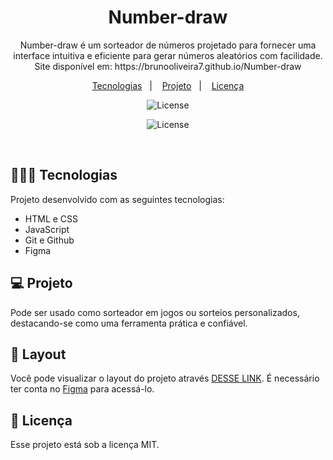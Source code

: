 <h1 align="center"> Number-draw </h1>

<p align="center">
Number-draw é um sorteador de números projetado para fornecer uma interface intuitiva e eficiente para gerar números aleatórios com facilidade. Site disponível em: https://brunooliveira7.github.io/Number-draw
</p>

<p align="center">
  <a href="#-tecnologias">Tecnologias</a>&nbsp;&nbsp;&nbsp;|&nbsp;&nbsp;&nbsp;
  <a href="#-projeto">Projeto</a>&nbsp;&nbsp;&nbsp;|&nbsp;&nbsp;&nbsp;
  <a href="#memo-licença">Licença</a>
</p>

<p align="center">
  <img alt="License" src="">
</p>

<p align="center">
  <img alt="License" src="">
</p>


<br>

## 🧑🏻‍💻 Tecnologias

Projeto desenvolvido com as seguintes tecnologias:

- HTML e CSS
- JavaScript
- Git e Github
- Figma

## 💻 Projeto

Pode ser usado como sorteador em jogos ou sorteios personalizados, destacando-se como uma ferramenta prática e confiável.

## 🔖 Layout

Você pode visualizar o layout do projeto através [DESSE LINK](https://www.figma.com/design/5qPGRQ9XVEgd46J4lTAVjQ/Sorteador-de-n%C3%BAmeros-(Community)?node-id=3-376&node-type=canvas&m=dev). É necessário ter conta no [Figma](https://figma.com) para acessá-lo.


## :memo: Licença

Esse projeto está sob a licença MIT.
